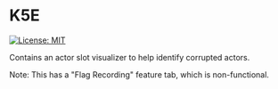 # K5E

[![License: MIT](https://img.shields.io/badge/License-MIT-blue.svg)](https://opensource.org/licenses/MIT)

Contains an actor slot visualizer to help identify corrupted actors.

Note: This has a "Flag Recording" feature tab, which is non-functional.

